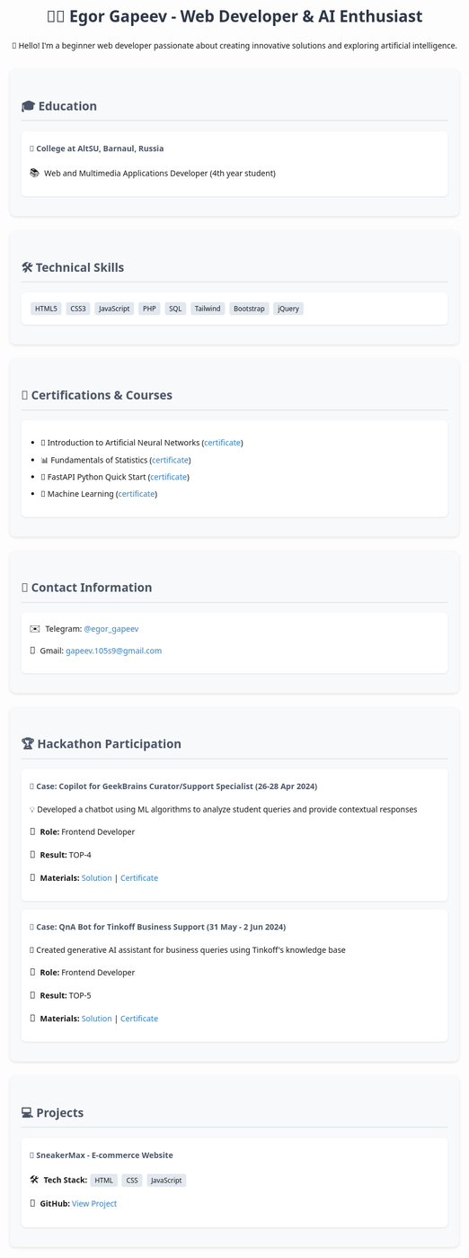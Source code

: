 <!DOCTYPE html>
<html lang="en">
<head>
    <meta charset="UTF-8">
    <meta name="viewport" content="width=device-width, initial-scale=1.0">
    <style>
        body { font-family: 'Segoe UI', Tahoma, Geneva, Verdana, sans-serif; line-height: 1.6; max-width: 800px; margin: 0 auto; padding: 20px; }
        .header { text-align: center; margin-bottom: 30px; }
        .section { background: #f8f9fa; border-radius: 10px; padding: 20px; margin-bottom: 25px; box-shadow: 0 2px 5px rgba(0,0,0,0.1); }
        h1 { color: #2d3748; }
        h2 { color: #4a5568; border-bottom: 2px solid #e2e8f0; padding-bottom: 8px; }
        h4 { color: #4a5568; margin-top: 5px; }
        ul { padding-left: 20px; }
        li { margin-bottom: 8px; }
        a { color: #3182ce; text-decoration: none; }
        a:hover { text-decoration: underline; }
        .emoji { font-size: 1.2em; margin-right: 5px; }
        .badge { display: inline-block; background: #e2e8f0; border-radius: 4px; padding: 2px 8px; margin: 2px; font-size: 0.85em; }
        .contact-item { margin-bottom: 12px; }
        .project-card { background: white; border-radius: 8px; padding: 15px; margin: 15px 0; box-shadow: 0 1px 3px rgba(0,0,0,0.1); }
    </style>
</head>
<body>
    <div class="header">
        <h1>👨‍💻 Egor Gapeev - Web Developer & AI Enthusiast</h1>
        <p>🎯 Hello! I'm a beginner web developer passionate about creating innovative solutions and exploring artificial intelligence.</p>
    </div>
    <div class="section">
        <h2>🎓 Education</h2>
        <div class="project-card">
            <h4>🏫 College at AltSU, Barnaul, Russia</h4>
            <p><span class="emoji">📚</span> Web and Multimedia Applications Developer (4th year student)</p>
        </div>
    </div>
    <div class="section">
        <h2>🛠️ Technical Skills</h2>
        <div class="project-card">
            <div class="badge">HTML5</div>
            <div class="badge">CSS3</div>
            <div class="badge">JavaScript</div>
            <div class="badge">PHP</div>
            <div class="badge">SQL</div>
            <div class="badge">Tailwind</div>
            <div class="badge">Bootstrap</div>
            <div class="badge">jQuery</div>
        </div>
    </div>
    <div class="section">
        <h2>📜 Certifications & Courses</h2>
        <div class="project-card">
            <ul>
                <li>🎯 Introduction to Artificial Neural Networks (<a href='assets/stepik/stepik_1.pdf'>certificate</a>)</li>
                <li>📊 Fundamentals of Statistics (<a href='assets/stepik/stepik_2.pdf'>certificate</a>)</li>
                <li>🐍 FastAPI Python Quick Start (<a href='assets/stepik/stepik_3.pdf'>certificate</a>)</li>
                <li>🤖 Machine Learning (<a href='assets/stepik/stepik_4.pdf'>certificate</a>)</li>
            </ul>
        </div>
    </div>
    <div class="section">
        <h2>📱 Contact Information</h2>
        <div class="project-card">
            <div class="contact-item">
                <span class="emoji">✉️</span> Telegram: 
                <a href='https://t.me/egor_gapeev'>@egor_gapeev</a>
            </div>
            <div class="contact-item">
                <span class="emoji">📧</span> Gmail: 
                <a href='mailto:gapeev.105s9@gmail.com'>gapeev.105s9@gmail.com</a>
            </div>
        </div>
    </div>
    <div class="section">
        <h2>🏆 Hackathon Participation</h2>
        <div class="project-card">
            <h4>🚀 Case: Copilot for GeekBrains Curator/Support Specialist (26-28 Apr 2024)</h4>
            <p>💡 Developed a chatbot using ML algorithms to analyze student queries and provide contextual responses</p>
            <p><span class="emoji">👥</span> <strong>Role:</strong> Frontend Developer</p>
            <p><span class="emoji">🏅</span> <strong>Result:</strong> TOP-4</p>
            <p><span class="emoji">🔗</span> <strong>Materials:</strong> 
                <a href='https://github.com/VladDyshlyuk/geekbrains-second-pilot-awildsheepchase'>Solution</a> | 
                <a href='assets/hackaton/certificate.pdf'>Certificate</a>
            </p>
        </div>
        <div class="project-card">
            <h4>💼 Case: QnA Bot for Tinkoff Business Support (31 May - 2 Jun 2024)</h4>
            <p>🤖 Created generative AI assistant for business queries using Tinkoff's knowledge base</p>
            <p><span class="emoji">👥</span> <strong>Role:</strong> Frontend Developer</p>
            <p><span class="emoji">🏅</span> <strong>Result:</strong> TOP-5</p>
            <p><span class="emoji">🔗</span> <strong>Materials:</strong> 
                <a href='https://github.com/VladDyshlyuk/hacks-ai-tinkoff-bot-awildsheepchase'>Solution</a> | 
                <a href='assets/hackaton/certificate2.pdf'>Certificate</a>
            </p>
        </div>
    </div>
    <div class="section">
        <h2>💻 Projects</h2>
        <div class="project-card">
            <h4>👟 SneakerMax - E-commerce Website</h4>
            <p><span class="emoji">🛠️</span> <strong>Tech Stack:</strong> 
                <span class="badge">HTML</span>
                <span class="badge">CSS</span>
                <span class="badge">JavaScript</span>
            </p>
            <p><span class="emoji">🔗</span> <strong>GitHub:</strong> 
                <a href='https://github.com/GapeevE/sneakerMax'>View Project</a>
            </p>
        </div>
    </div>
</body>
</html>
